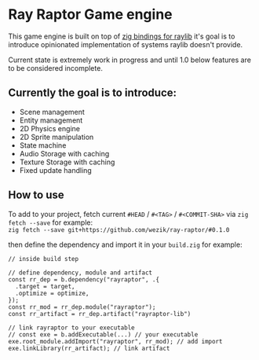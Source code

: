 # Ray Raptor Game engine
This game engine is built on top of [zig bindings for raylib](https://github.com/Not-Nik/raylib-zig) it's goal is to introduce opinionated implementation of systems raylib doesn't provide.

Current state is extremely work in progress and until 1.0 below features are to be considered incomplete.
## Currently the goal is to introduce:
- Scene management
- Entity management
- 2D Physics engine
- 2D Sprite manipulation
- State machine
- Audio Storage with caching
- Texture Storage with caching
- Fixed update handling

## How to use
To add to your project, fetch current `#HEAD` / `#<TAG>` / `#<COMMIT-SHA>` via `zig fetch --save` for example:  
`zig fetch --save git+https://github.com/wezik/ray-raptor/#0.1.0`

then define the dependency and import it in your `build.zig` for example:
```zig
// inside build step

// define dependency, module and artifact
const rr_dep = b.dependency("rayraptor", .{
  .target = target,
  .optimize = optimize,
});
const rr_mod = rr_dep.module("rayraptor");
const rr_artifact = rr_dep.artifact("rayraptor-lib")

// link rayraptor to your executable
// const exe = b.addExecutable(...) // your executable
exe.root_module.addImport("rayraptor", rr_mod); // add import
exe.linkLibrary(rr_artifact); // link artifact
```
